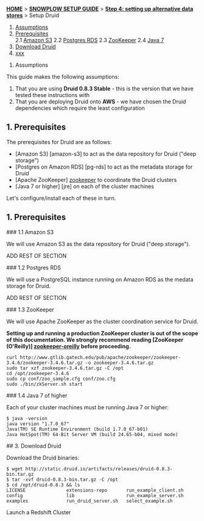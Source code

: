 <a name="top" />

[**HOME**](Home) > [**SNOWPLOW SETUP GUIDE**](Setting-up-Snowplow) > [**Step 4: setting up alternative data stores**](Setting-up-alternative-data-stores) > Setup Druid

1. [Assumptions](#assumptionss)
2. [Prerequisites](#prerequisites)  
    2.1 [Amazon S3](#prereq-s3)
    2.2 [Postgres RDS](#prereq-postgres-rds)
    2.3 [ZooKeeper](#prereq-zookeeper)
    2.4 [Java 7](#prereq-java7)
3. [Download Druid](#download)  
3. [xxx](#zzz)

<a name="assumptions" />

1. Assumptions

This guide makes the following assumptions:

1. That you are using **Druid 0.8.3 Stable** - this is the version that we have tested these instructions with
2. That you are deploying Druid onto **AWS** - we have chosen the Druid dependencies which require the least configuration 

<a name="prerequisites" />

## 1. Prerequisites

The prerequisites for Druid are as follows:

* [Amazon S3] [amazon-s3] to act as the data repository for Druid ("deep storage")
* [Postgres on Amazon RDS] [pg-rds] to act as the metadata storage for Druid
* [Apache ZooKeeper] [zookeeper] to coordinate the Druid clusters
* [Java 7 or higher] [jre] on each of the cluster machines

Let's configure/install each of these in turn.

<a name="prerequisites" />

## 1. Prerequisites

<a name="prereq-s3" />
### 1.1 Amazon S3

We will use Amazon S3 as the data repository for Druid ("deep storage").

ADD REST OF SECTION

<a name="prereq-postgres-rds" />
### 1.2 Postgres RDS

We will use a PostgreSQL instance running on Amazon RDS as the medata storage for Druid.

ADD REST OF SECTION

<a name="prereq-zookeeper" />
### 1.3 ZooKeeper

We will use Apache ZooKeeper as the cluster coordination service for Druid.

**Setting up and running a production ZooKeeper cluster is out of the scope of this documentation. We strongly recommend reading [ZooKeeper (O'Reilly)] [zookeeper-oreilly] before proceeding.**

```
curl http://www.gtlib.gatech.edu/pub/apache/zookeeper/zookeeper-3.4.6/zookeeper-3.4.6.tar.gz -o zookeeper-3.4.6.tar.gz
sudo tar xzf zookeeper-3.4.6.tar.gz -C /opt
cd /opt/zookeeper-3.4.6
sudo cp conf/zoo_sample.cfg conf/zoo.cfg
sudo ./bin/zkServer.sh start
```

<a name="prereq-java7" />
### 1.4 Java 7 of higher

Each of your cluster machines must be running Java 7 or higher:

```
$ java -version
java version "1.7.0_67"
Java(TM) SE Runtime Environment (build 1.7.0_67-b01)
Java HotSpot(TM) 64-Bit Server VM (build 24.65-b04, mixed mode)
```

<a name="download" />
## 3. Download Druid

Download the Druid binaries:

    $ wget http://static.druid.io/artifacts/releases/druid-0.8.3-bin.tar.gz
    $ tar -xvf druid-0.8.3-bin.tar.gz -C /opt
    $ cd /opt/druid-0.8.3 && ls
    LICENSE               extensions-repo       run_example_client.sh
    config                lib                   run_example_server.sh
    examples              run_druid_server.sh   select_example.sh

Launch a Redshift Cluster


[emr-etl-runner]: 1-Installing-EmrEtlRunner
[storage-loader]: 1-Installing-the-StorageLoader
[sql-workbench-tutorial]: http://docs.aws.amazon.com/redshift/latest/gsg/getting-started.html
[redshift-table-def]: https://github.com/snowplow/snowplow/blob/master/4-storage/redshift-storage/sql/atomic-def.sql

[zookeeper]: https://en.wikipedia.org/wiki/Apache_ZooKeeper
[zookeeper-oreilly]: http://shop.oreilly.com/product/0636920028901.do

